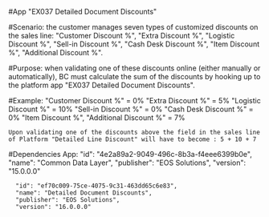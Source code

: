#App
	"EX037 Detailed Document Discounts"

#Scenario: 
	the customer manages seven types of customized discounts on the sales line: "Customer Discount %", "Extra Discount %", "Logistic Discount %", "Sell-in Discount %", 
	"Cash Desk Discount %", "Item Discount %", "Additional Discount %".

#Purpose: 
	when validating one of these discounts online (either manually or automatically), BC must calculate the sum of the discounts by hooking up 
	to the platform app "EX037 Detailed Document Discounts".

#Example:
	"Customer Discount %" = 0%
	"Extra Discount %" = 5% 
	"Logistic Discount %" = 10% 
	"Sell-in Discount %" = 0% 
	"Cash Desk Discount %" = 0% 
	"Item Discount %", 
	"Additional Discount %" = 7%
	
	Upon validating one of the discounts above the field in the sales line of Platform "Detailed Line Discount" will have to become : 5 + 10 + 7
	
#Dependencies App:
	  "id": "4e2a89a2-9049-496c-8b3a-f4eee6399b0e",
      "name": "Common Data Layer",
      "publisher": "EOS Solutions",
      "version": "15.0.0.0"
	  
	  "id": "ef70c009-75ce-4075-9c31-463dd65c6e83",
      "name": "Detailed Document Discounts",
      "publisher": "EOS Solutions",
      "version": "16.0.0.0"
